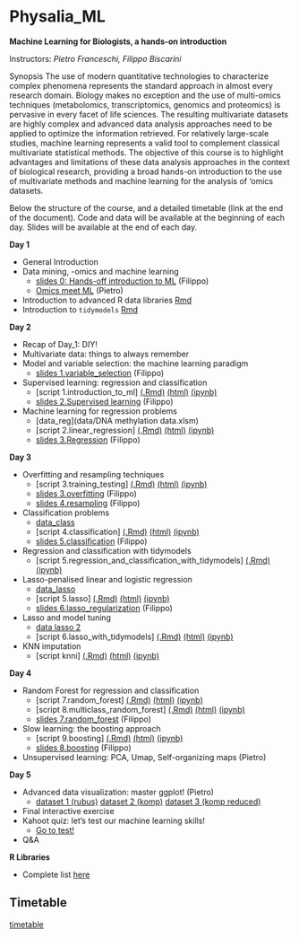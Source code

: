 # Physalia_ML


**Machine Learning for Biologists, a hands-on introduction**

Instructors: *Pietro Franceschi, Filippo Biscarini*

Synopsis
The use of modern quantitative technologies to characterize complex phenomena represents the standard approach in almost every research domain. Biology makes no exception and the use of multi-omics techniques (metabolomics, transcriptomics, genomics and proteomics) is pervasive in every facet of life sciences. The resulting multivariate datasets are highly complex and advanced data analysis approaches need to be applied to optimize the information retrieved. For relatively large-scale studies, machine learning represents a valid tool to complement classical multivariate statistical methods.
The objective of this course is to highlight advantages and limitations of these data analysis approaches in the context of biological research, providing a broad hands-on introduction to the use of multivariate methods and machine learning for the analysis of ‘omics datasets.

Below the structure of the course, and a detailed timetable (link at the end of the document).
Code and data will be available at the beginning of each day. Slides will be available at the end of each day.


**Day 1**

* General Introduction 
* Data mining, -omics and machine learning
    * [slides 0: Hands-off introduction to ML](slides/0.introduction_to_machine_learning.pdf) (Filippo) 
    * [Omics meet ML](slides/omics_meet_ML.html) (Pietro) 
* Introduction to advanced R data libraries [Rmd](scripts/R_advanced_libraries.Rmd)
* Introduction to `tidymodels` [Rmd](scripts/Introduction_to_tidymodels.Rmd)

**Day 2**
* Recap of Day_1: DIY!
* Multivariate data: things to always remember
* Model and variable selection: the machine learning paradigm
   * [slides 1.variable_selection](slides/1.variable_selection.pdf)  (Filippo)  
* Supervised learning: regression and classification
   * [script 1.introduction_to_ml] [(.Rmd)](scripts/1.introduction_to_ml.Rmd) [(html)](scripts/1.introduction_to_ml.html) [(ipynb)](scripts/1.introduction_to_ml.ipynb) 
   * [slides 2.Supervised learning](slides/2.supervised_learning.pdf)  (Filippo) 
 * Machine learning for regression problems
   * [data_reg](data/DNA methylation data.xlsm)
   * [script 2.linear_regression] [(.Rmd)](scripts/2.linear_regression.Rmd) [(html)](scripts/2.linear_regression.html) [(ipynb)](scripts/2.linear_regression.ipynb) 
   * [slides 3.Regression](slides/3.regression.pdf) (Filippo)

**Day 3**
* Overfitting and resampling techniques
   * [script 3.training_testing] [(.Rmd)](scripts/3.training_testing.Rmd) [(html)](scripts/3.training_testing.html) [(ipynb)](scripts/3.training_testing.ipynb)
   * [slides 3.overfitting](slides/3.overfitting.pdf) (Filippo)
   * [slides 4.resampling](slides/4.resampling.pdf) (Filippo)
* Classification problems
   * [data_class](data/dogs_imputed_reduced.raw) 
   * [script 4.classification] [(.Rmd)](scripts/4.classification.Rmd) [(html)](scripts/4.classification.html) [(ipynb)](scripts/4.classification.ipynb)
   * [slides 5.classification](slides/5.classification.pdf) (Filippo)
* Regression and classification with tidymodels
   * [script 5.regression_and_classification_with_tidymodels] [(.Rmd)](scripts/5.regression_classification_tidymodels.Rmd) [(ipynb)](scripts/5.regression_classification_tidymodels.ipynb)
* Lasso-penalised linear and logistic regression
   * [data_lasso](data/dogs_imputed.raw) 
   * [script 5.lasso] [(.Rmd)](scripts/5.lasso.Rmd) [(html)](scripts/5.lasso.html) [(ipynb)](scripts/5.lasso.ipynb)
   * [slides 6.lasso_regularization](slides/6.lasso_regularization.pdf) (Filippo)
* Lasso and model tuning
   * [data lasso 2](data/MTBSL1.tsv)
   * [script 6.lasso_with_tidymodels] [(.Rmd)](scripts/6.lasso_with_tidymodels.Rmd) [(html)](scripts/6.lasso_with_tidymodels.html) [(ipynb)](scripts/6.lasso_with_tidymodels.ipynb)
* KNN imputation
   * [script knni] [(.Rmd)](scripts/knni.Rmd) [(html)](scripts/knni.html) [(ipynb)](scripts/knni.ipynb)

**Day 4**
* Random Forest for regression and classification
   * [script 7.random_forest] [(.Rmd)](scripts/7.random_forest.Rmd) [(html)](scripts/7.random_forest.html) [(ipynb)](scripts/7.random_forest.ipynb)
   * [script 8.multiclass_random_forest] [(.Rmd)](scripts/8.multiclass_random_forest.Rmd) [(html)](scripts/8.multiclass_random_forest.html) [(ipynb)](scripts/8.multiclass_random_forest.ipynb)
   * [slides 7.random_forest](slides/7.random_forest.pdf) (Filippo)
* Slow learning: the boosting approach
   * [script 9.boosting] [(.Rmd)](scripts/9.boosting.Rmd) [(html)](scripts/9.boosting.html) [(ipynb)](scripts/9.boosting.ipynb)
   * [slides 8.boosting](slides/8.boosting.pdf) (Filippo)
* Unsupervised learning: PCA, Umap, Self-organizing maps (Pietro)

**Day 5**
* Advanced data visualization: master ggplot! (Pietro)
   * [dataset 1 (rubus)](data/rubusTable.txt) [dataset 2 (komp)](data/KOMP.tsv) [dataset 3 (komp reduced)](data/KOMP_data_targeted.RData)
* Final interactive exercise
* Kahoot quiz: let’s test our machine learning skills!
   * [Go to test!](http://www.kahoot.it) 
* Q&A

**R Libraries**
* Complete list [here](https://github.com/pietrofranceschi/Physalia_ML/blob/main/r_packages.R)

## Timetable
[timetable](https://docs.google.com/spreadsheets/d/1KJlq50n6D_TxiQWGZhsVhJVmQWgiPh37WoBmexnMT1k/edit?usp=sharing)



